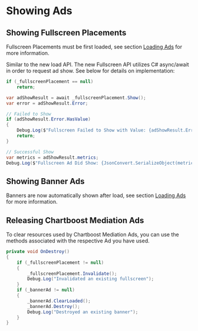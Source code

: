 # Showing Ads

## Showing Fullscreen Placements

Fullscreen Placements must be first loaded, see section [Loading Ads](loading-ads.md) for more information.

Similar to the new load API. The new Fullscreen API utilizes C# async/await in order to request ad show. See below for details on implementation:

```c#
if (_fullscreenPlacement == null)
    return;

var adShowResult = await _fullscreenPlacement.Show();
var error = adShowResult.Error;

// Failed to Show
if (adShowResult.Error.HasValue)
{
    Debug.Log($"Fullscreen Failed to Show with Value: {adShowResult.Error?.code}, {adShowResult.Error?.message}");
    return;
}

// Successful Show
var metrics = adShowResult.metrics;
Debug.Log($"Fullscreen Ad Did Show: {JsonConvert.SerializeObject(metrics, Formatting.Indented)}");
```

## Showing Banner Ads
Banners are now automatically shown after load, see section [Loading Ads](loading-ads.md) for more information.

## Releasing Chartboost Mediation Ads

To clear resources used by Chartboost Mediation Ads, you can use the methods associated with the respective Ad you have used.

```c#
private void OnDestroy()
{
    if (_fullscreenPlacement != null)
    {
        _fullscreenPlacement.Invalidate();
        Debug.Log("Invalidated an existing fullscreen");
    }
    if (_bannerAd != null)
    {
        _bannerAd.ClearLoaded();
        _bannerAd.Destroy();
        Debug.Log("Destroyed an existing banner");
    }
}
```
